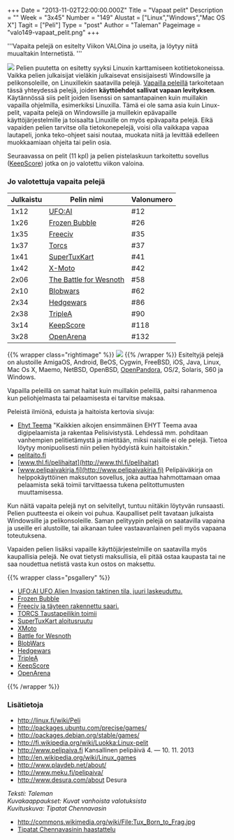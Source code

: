 +++
Date = "2013-11-02T22:00:00.000Z"
Title = "Vapaat pelit"
Description = ""
Week = "3x45"
Number = "149"
Alustat = ["Linux","Windows","Mac OS X"]
Tagit = ["Peli"]
Type = "post"
Author = "Taleman"
Pageimage = "valo149-vapaat_pelit.png"
+++


'''Vapaita pelejä on esitelty Viikon VALOina jo useita, ja löytyy niitä
muualtakin Internetistä. '''

![ ](/images/valo149-vapaat_pelit.png "fig:valo149-vapaat_pelit.png") Pelien puutetta on esitetty syyksi
Linuxin karttamiseen kotitietokoneissa. Vaikka pelien julkaisijat
vieläkin julkaisevat ensisijaisesti Windowsille ja pelikonsoleille, on
Linuxillekin saatavilla pelejä. [Vapailla
peleillä](http://fsfe.org/campaigns/wsis/fs.fi.html) tarkoitetaan tässä
yhteydessä pelejä, joiden **käyttöehdot sallivat vapaan levityksen**.
Käytännössä siis pelit joiden lisenssi on samantapainen kuin muillakin
vapailla ohjelmilla, esimerkiksi Linuxilla. Tämä ei ole sama asia kuin
Linux-pelit, vapaita pelejä on Windowsille ja muillekin epävapaille
käyttöjärjestelmille ja toisaalta Linuxille on myös epävapaita pelejä.
Eikä vapaiden pelien tarvitse olla tietokonepelejä, voisi olla vaikkapa
vapaa lautapeli, jonka teko-ohjeet saisi noutaa, muokata niitä ja
levittää edelleen muokkaamiaan ohjeita tai pelin osia.

Seuraavassa on pelit (11 kpl) ja pelien pistelaskuun tarkoitettu
sovellus ([KeepScore](KeepScore)) jotka on jo valotettu
viikon valoina.

### Jo valotettuja vapaita pelejä


|Julkaistu       |Pelin nimi                                                   |Valonumero |
| -------------- | ------------------------------------------------------------| --------- |
|1x12            |[UFO:AI](UFO:AI)                                             |  #12      |
|1x26            |[Frozen Bubble](Frozen_Bubble)                               |  #26      |
|1x35            |[Freeciv](Freeciv)                                           |  #35      |
|1x37            |[Torcs](Torcs)                                               |  #37      |
|1x41            |[SuperTuxKart](SuperTuxKart)                                 |  #41      |
|1x42            |[X-Moto](X-Moto)                                             |  #42      |
|2x06            |[The Battle for Wesnoth](The_Battle_for_Wesnoth)             |  #58      |
|2x10            |[Blobwars](Blob_Wars)                                        |  #62      |
|2x34            |[Hedgewars](Hedgewars)                                       |  #86      |
|2x38            |[TripleA](TripleA)                                           |  #90      |
|3x14            |[KeepScore](KeepScore)                                       |  #118     |
|3x28            |[OpenArena](OpenArena)                                       |  #132     |

{{% wrapper class="rightimage" %}}
![ ](/images/Vapaat_pelit_Tux_Born_to-Frag.jpg)
{{% /wrapper %}}
Esiteltyjä pelejä on alustoille AmigaOS, Android, BeOS, Cygwin, FreeBSD,
iOS, Java, Linux, Mac Os X, Maemo, NetBSD, OpenBSD,
[OpenPandora](http://openpandora.org/), OS/2, Solaris, S60 ja Windows.

Vapailla peleillä on samat haitat kuin muillakin peleillä, paitsi
rahanmenoa kun peliohjelmasta tai pelaamisesta ei tarvitse maksaa.

Peleistä ilmiönä, eduista ja haitoista kertovia sivuja:

-   [Ehyt
    Teema](http://www.ehyt.fi/fi/ajankohtaista?a=viewItem&itemid=1047)
    "Kaikkien aikojen ensimmäinen EHYT Teema avaa digipelaamista ja
    rakentaa Pelisivistystä. Lehdessä mm. pohditaan vanhempien
    pelitietämystä ja mietitään, miksi naisille ei ole pelejä. Tietoa
    löytyy monipuolisesti niin pelien hyödyistä kuin haitoistakin."
-   [pelitaito.fi](http://pelitaito.fi)
-   [www.thl.fi/pelihaitat](http://www.thl.fi/pelihaitat)
-   [www.pelipaivakirja.fi](http://www.pelipaivakirja.fi) Pelipäiväkirja
    on helppokäyttöinen maksuton sovellus, joka auttaa hahmottamaan omaa
    pelaamista sekä toimii tarvittaessa tukena pelitottumusten
    muuttamisessa.

Kun näitä vapaita pelejä nyt on selvitellyt, tuntuu niitäkin löytyvän
runsaasti. Pelien puutteesta ei oikein voi puhua. Kaupalliset pelit
tavataan julkaista Windowsille ja pelikonsoleille. Saman pelityypin
pelejä on saatavilla vapaina ja useille eri alustoille, tai aikanaan
tulee vastaavanlainen peli myös vapaana toteutuksena.

Vapaiden pelien lisäksi vapaille käyttöjärjestelmille on saatavilla myös
kaupallisia pelejä. Ne ovat tietysti maksullisia, eli pitää ostaa
kaupasta tai ne saa noudettua netistä vasta kun ostos on maksettu.

{{% wrapper class="psgallery" %}}
-   [UFO:AI UFO Alien Invasion taktinen tila, juuri laskeuduttu.](/images/UFO-AI-taktinen1.png)
-   [Frozen Bubble](/images/FrozenBubble-3.png)
-   [Freeciv ja täyteen rakennettu saari.](/images/Kuvakaappaus-Freeciv-6.jpg)
-   [TORCS Taustapeilikin toimii](/images/Kuvakaappaus-Torcs-1.png)
-   [SuperTuxKart aloitusruutu](/images/SuperTuxKart-0.png)
-   [XMoto](/images/Xmoto05.png)
-   [Battle for Wesnoth](/images/wesnoth-8.jpg)
-   [BlobWars](/images/BlobWars-05.png)
-   [Hedgewars](/images/hedgewars-7.png)
-   [TripleA](/images/triplea-3.png)
-   [KeepScore](/images/keepscore-9.png)
-   [OpenArena](/images/OpenArena-06.jpg)

{{% /wrapper %}}
### Lisätietoja

-   <http://linux.fi/wiki/Peli>
-   <http://packages.ubuntu.com/precise/games/>
-   <http://packages.debian.org/stable/games/>
-   <http://fi.wikipedia.org/wiki/Luokka:Linux-pelit>
-   <http://www.pelipaiva.fi> Kansallinen pelipäivä 4. — 10. 11. 2013
-   <http://en.wikipedia.org/wiki/Linux_games>
-   <http://www.playdeb.net/about/>
-   <http://www.meku.fi/pelipaiva/>
-   <http://www.desura.com/about> Desura

*Teksti: Taleman* <br />
*Kuvakaappaukset: Kuvat vanhoista valotuksista* <br />
*Kuvituskuva: Tipatat Chennavasin*

- <http://commons.wikimedia.org/wiki/File:Tux_Born_to_Frag.jpg>
- [Tipatat Chennavasinin haastattelu](http://www.linuxtoday.com/infrastructure/2000032102504PS)


